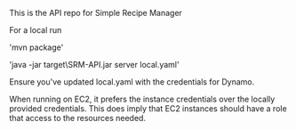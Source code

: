 This is the API repo for Simple Recipe Manager

For a local run

'mvn package'

'java -jar target\SRM-API.jar server local.yaml'

Ensure you've updated local.yaml with the credentials for Dynamo.

When running on EC2, it prefers the instance credentials over the locally
provided credentials. This does imply that EC2 instances should have a role
that access to the resources needed.
